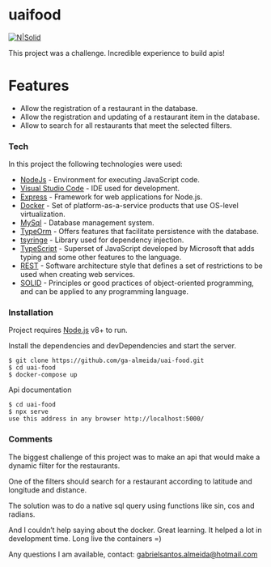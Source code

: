 <h1 class="code-line" data-line-start=0 data-line-end=1 ><a id="uaifood_0"></a>uaifood</h1>
<p class="has-line-data" data-line-start="2" data-line-end="3"><a href="https://nodesource.com/products/nsolid"><img src="https://github.com/evnts-dev/teste-front-react/blob/master/imgs/documentation/search.jpg?raw=true" alt="N|Solid"></a></p>
<p class="has-line-data" data-line-start="4" data-line-end="5">This project was a challenge. Incredible experience to build apis!</p>
<h1 class="code-line" data-line-start=6 data-line-end=7 ><a id="Features_6"></a>Features</h1>
<ul>
<li class="has-line-data" data-line-start="8" data-line-end="9">Allow the registration of a restaurant in the database.</li>
<li class="has-line-data" data-line-start="9" data-line-end="10">Allow the registration and updating of a restaurant item in the database.</li>
<li class="has-line-data" data-line-start="10" data-line-end="12">Allow to search for all restaurants that meet the selected filters.</li>
</ul>

<h3 class="code-line" data-line-start=14 data-line-end=15 ><a id="Tech_14"></a>Tech</h3>
<p class="has-line-data" data-line-start="16" data-line-end="17">In this project the following technologies were used:</p>
<ul>
<li class="has-line-data" data-line-start="18" data-line-end="19"><a href="https://nodejs.org/en/">NodeJs</a> - Environment for executing JavaScript code.</li>
<li class="has-line-data" data-line-start="19" data-line-end="20"><a href="https://code.visualstudio.com/">Visual Studio Code</a> - IDE used for development.</li>
<li class="has-line-data" data-line-start="20" data-line-end="21"><a href="https://expressjs.com/pt-br/">Express</a> - Framework for web applications for Node.js.</li>
<li class="has-line-data" data-line-start="21" data-line-end="22"><a href="https://www.docker.com/">Docker</a> - Set of platform-as-a-service products that use OS-level virtualization.</li>
<li class="has-line-data" data-line-start="22" data-line-end="23"><a href="https://www.mysql.com/">MySql</a> - Database management system.</li>
<li class="has-line-data" data-line-start="23" data-line-end="24"><a href="https://typeorm.io/#/">TypeOrm</a> - Offers features that facilitate persistence with the database.</li>
<li class="has-line-data" data-line-start="24" data-line-end="25"><a href="https://github.com/microsoft/tsyringe">tsyringe</a> - Library used for dependency injection.</li>
<li class="has-line-data" data-line-start="25" data-line-end="26"><a href="https://www.typescriptlang.org/">TypeScript</a> - Superset of JavaScript developed by Microsoft that adds typing and some other features to the language.</li>
<li class="has-line-data" data-line-start="26" data-line-end="27"><a href="https://rockcontent.com/br/blog/rest-api/">REST</a> - Software architecture style that defines a set of restrictions to be used when creating web services.</li>
<li class="has-line-data" data-line-start="27" data-line-end="29"><a href="https://medium.com/thiago-aragao/solid-princ%C3%ADpios-da-programa%C3%A7%C3%A3o-orientada-a-objetos-ba7e31d8fb25">SOLID</a> - Principles or good practices of object-oriented programming, and can be applied to any programming language.</li>
</ul>
<h3 class="code-line" data-line-start=29 data-line-end=30 ><a id="Installation_29"></a>Installation</h3>
<p class="has-line-data" data-line-start="31" data-line-end="32">Project requires <a href="https://nodejs.org/">Node.js</a> v8+ to run.</p>
<p class="has-line-data" data-line-start="33" data-line-end="34">Install the dependencies and devDependencies and start the server.</p>
<pre><code class="has-line-data" data-line-start="36" data-line-end="41" class="language-sh">$ git <span class="hljs-built_in">clone</span> https://github.com/ga-almeida/uai-food.git
$ <span class="hljs-built_in">cd</span> uai-food
$ docker-compose up
</code></pre>
<p class="has-line-data" data-line-start="42" data-line-end="43">Api documentation</p>
<pre><code class="has-line-data" data-line-start="45" data-line-end="49" class="language-sh">$ <span class="hljs-built_in">cd</span> uai-food
$ npx serve
use this address <span class="hljs-keyword">in</span> any browser http://localhost:<span class="hljs-number">5000</span>/
</code></pre>
<h3 class="code-line" data-line-start=50 data-line-end=51 ><a id="Comments_50"></a>Comments</h3>
<p class="has-line-data" data-line-start="52" data-line-end="53">The biggest challenge of this project was to make an api that would make a dynamic filter for the restaurants.</p>
<p class="has-line-data" data-line-start="54" data-line-end="55">One of the filters should search for a restaurant according to latitude and longitude and distance.</p>
<p class="has-line-data" data-line-start="56" data-line-end="57">The solution was to do a native sql query using functions like sin, cos and radians.</p>
<p class="has-line-data" data-line-start="58" data-line-end="59">And I couldn’t help saying about the docker. Great learning. It helped a lot in development time. Long live the containers =)</p>
<p class="has-line-data" data-line-start="60" data-line-end="61">Any questions I am available, contact: <a href="mailto:gabrielsantos.almeida@hotmail.com">gabrielsantos.almeida@hotmail.com</a></p>
